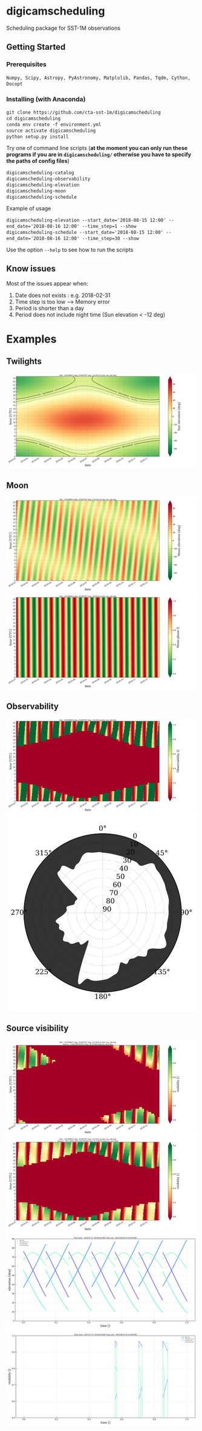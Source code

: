 # digicamscheduling

Scheduling package for SST-1M observations

## Getting Started

### Prerequisites

```
Numpy, Scipy, Astropy, PyAstronomy, Matplolib, Pandas, Tqdm, Cython, Docopt
```

### Installing (with Anaconda)

```
git clone https://github.com/cta-sst-1m/digicamscheduling
cd digicamscheduling
conda env create -f environment.yml
source activate digicamscheduling
python setup.py install
```
Try one of command line scripts (**at the moment you can only run these programs
 if you are in `digicamscheduling/` otherwise you have to specify the 
 paths of config files**)

```
digicamscheduling-catalog
digicamscheduling-observability
digicamscheduling-elevation
digicamscheduling-moon
digicamscheduling-schedule
```

Example of usage

```
digicamscheduling-elevation --start_date='2018-08-15 12:00' --end_date='2018-08-16 12:00' --time_step=1 --show
digicamscheduling-schedule --start_date='2018-08-15 12:00' --end_date='2018-08-16 12:00' --time_step=30 --show
```

Use the option `--help` to see how to run the scripts

## Know issues

Most of the issues appear when:

1. Date does not exists : e.g. 2018-02-31 
2. Time step is too low --> Memory error
3. Period is shorter than a day
4. Period does not include night time (Sun elevation < -12 deg)

# Examples

## Twilights

![](docs/figures/sun_elevation.png)

## Moon

![](docs/figures/moon_elevation.png)
![](docs/figures/moon_phase.png)

## Observability

![](docs/figures/observability.png)
![](docs/figures/environmental_limits.svg)

## Source visibility

![](docs/figures/Crab_visibility.png) 
![](docs/figures/1ES%201959+650_visibility.png)
![](docs/figures/elevation.png) 
![](docs/figures/visibility.png)




